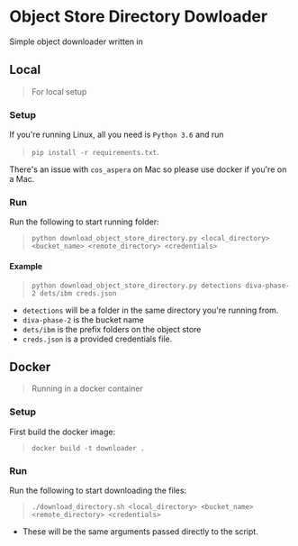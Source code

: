 # Object Store Directory Dowloader

Simple object downloader written in

## Local

> For local setup

### Setup

If you're running Linux, all you need is `Python 3.6` and run

> `pip install -r requirements.txt`.

There's an issue with `cos_aspera` on Mac so please use docker if you're on a Mac.

### Run

Run the following to start running folder:

> `python download_object_store_directory.py <local_directory> <bucket_name> <remote_directory> <credentials>`

#### Example

> `python download_object_store_directory.py detections diva-phase-2 dets/ibm creds.json`

- `detections` will be a folder in the same directory you're running from.
- `diva-phase-2` is the bucket name
- `dets/ibm` is the prefix folders on the object store
- `creds.json` is a provided credentials file.

## Docker

> Running in a docker container

### Setup

First build the docker image:

> `docker build -t downloader .`

### Run

Run the following to start downloading the files:

> `./download_directory.sh <local_directory> <bucket_name> <remote_directory> <credentials>`

- These will be the same arguments passed directly to the script.
